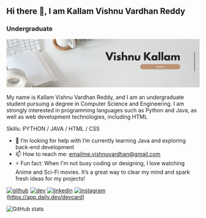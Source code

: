 ## Hi there 👋, I am Kallam Vishnu Vardhan Reddy
### Undergraduate
![Undergraduate](https://github.com/vishnukallam/vishnukallam/blob/main/White%20Minimalist%20Corporate%20Personal%20Profile%20LinkedIn%20Banner.png)

My name is Kallam Vishnu Vardhan Reddy, and I am an undergraduate student pursuing a degree in Computer Science and Engineering. I am strongly interested in programming languages such as Python and Java, as well as web development technologies, including HTML


Skills: PYTHON / JAVA / HTML / CSS

- 🤔 I’m looking for help with I’m currently learning Java and exploring back-end development 
- 📫 How to reach me: emailme.vishnuvardhan@gmail.com  
- ⚡ Fun fact: When I'm not busy coding or designing, I love watching Anime and Sci-Fi movies. It’s a great way to clear my mind and spark fresh ideas for my projects! 


[<img src='[https://www.flaticon.com/free-icon/github_733553?term=github&page=1&position=3&origin=search&related_id=733553](https://cdn.jsdelivr.net/npm/simple-icons@3.0.1/icons/github.svg)' alt='github' height='40'>](https://github.com/vishnukallam)  [<img src='https://cdn.jsdelivr.net/npm/simple-icons@3.0.1/icons/dev-dot-to.svg' alt='dev' height='40'>](https://dev.to/@vishnukallam)  [<img src='https://cdn.jsdelivr.net/npm/simple-icons@3.0.1/icons/linkedin.svg' alt='linkedin' height='40'>](https://www.linkedin.com/in/Vishnu_Vardhan_Reddy_/)  [<img src='https://cdn.jsdelivr.net/npm/simple-icons@3.0.1/icons/instagram.svg' alt='instagram' height='40'>](https://www.instagram.com/kallam_vishnuardhan_reddy/)  
(https://app.daily.dev/devcard)

![GitHub stats](https://github-readme-stats.vercel.app/api?username=vishnukallam&show_icons=true)  

